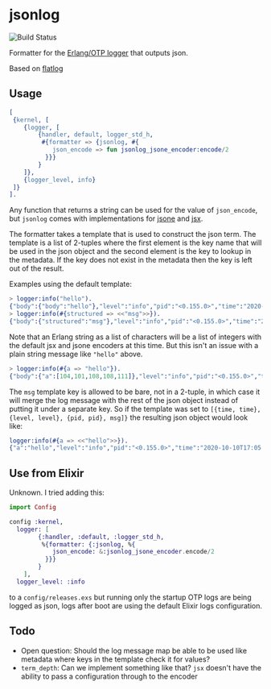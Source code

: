 jsonlog
=====

![Build Status](https://github.com/tsloughter/jsonlog/workflows/Common%20Test/badge.svg)

Formatter for the [Erlang/OTP logger](https://erlang.org/doc/apps/kernel/logger_chapter.html) that outputs json.

Based on [flatlog](https://github.com/ferd/flatlog/)

## Usage

``` erlang
[
 {kernel, [
    {logger, [
        {handler, default, logger_std_h,
         #{formatter => {jsonlog, #{
            json_encode => fun jsonlog_jsone_encoder:encode/2
          }}}
        }
    ]},
    {logger_level, info}
 ]}
].
```

Any function that returns a string can be used for the value of `json_encode`,
but `jsonlog` comes with implementations for
[jsone](https://github.com/sile/jsone) and
[jsx](https://github.com/talentdeficit/jsx/).

The formatter takes a template that is used to construct the json term. The
template is a list of 2-tuples where the first element is the key name that will
be used in the json object and the second element is the key to lookup in the
metadata. If the key does not exist in the metadata then the key is left out of
the result.

Examples using the default template:

``` erlang
> logger:info("hello").
{"body":{"body":"hello"},"level":"info","pid":"<0.155.0>","time":"2020-10-10T16:55:14.346881+00:00"}
> logger:info(#{structured => <<"msg">>}).
{"body":{"structured":"msg"},"level":"info","pid":"<0.155.0>","time":"2020-10-10T16:56:01.573335+00:00"}
```

Note that an Erlang string as a list of characters will be a list of integers
with the default jsx and jsone encoders at this time. But this isn't an issue
with a plain string message like `"hello"` above.

``` erlang
> logger:info(#{a => "hello"}).
{"body":{"a":[104,101,108,108,111]},"level":"info","pid":"<0.155.0>","time":"2020-10-10T17:01:05.201554+00:00"}
```

The `msg` template key is allowed to be bare, not in a 2-tuple, in which case it
will merge the log message with the rest of the json object instead of putting
it under a separate key. So if the template was set to `[{time, time}, {level,
level}, {pid, pid}, msg]}` the resulting json object would look like:

``` erlang
logger:info(#{a => <<"hello">>}).
{"a":"hello","level":"info","pid":"<0.155.0>","time":"2020-10-10T17:05:41.471383+00:00"}
```

## Use from Elixir

Unknown. I tried adding this:

``` elixir
import Config

config :kernel,
  logger: [
        {:handler, :default, :logger_std_h,
         %{formatter: {:jsonlog, %{
            json_encode: &:jsonlog_jsone_encoder.encode/2
          }}}
        }
    ],
  logger_level: :info
```

to a `config/releases.exs` but running only the startup OTP logs are being
logged as json, logs after boot are using the default Elixir logs
configuration.

## Todo

- Open question: Should the log message map be able to be used like metadata
  where keys in the template check it for values?
- `term_depth`: Can we implement something like that? `jsx` doesn't have the
  ability to pass a configuration through to the encoder
